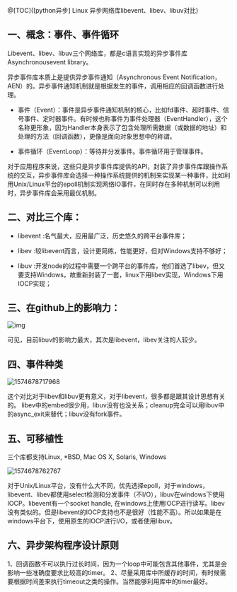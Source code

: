 @[TOC]([python异步] Linux 异步网络库libevent、libev、libuv对比)

## 一、概念：事件、事件循环

Libevent、libev、libuv三个网络库，都是c语言实现的异步事件库Asynchronousevent library。

异步事件库本质上是提供异步事件通知（Asynchronous Event Notification，AEN）的。异步事件通知机制就是根据发生的事件，调用相应的回调函数进行处理。

- 事件（Event）：事件是异步事件通知机制的核心，比如fd事件、超时事件、信号事件、定时器事件。有时候也称事件为事件处理器（EventHandler），这个名称更形象，因为Handler本身表示了包含处理所需数据（或数据的地址）和处理的方法（回调函数），更像是面向对象思想中的称谓。

- 事件循环（EventLoop）：等待并分发事件。事件循环用于管理事件。

对于应用程序来说，这些只是异步事件库提供的API，封装了异步事件库跟操作系统的交互，异步事件库会选择一种操作系统提供的机制来实现某一种事件，比如利用Unix/Linux平台的epoll机制实现网络IO事件，在同时存在多种机制可以利用时，异步事件库会采用最优机制。

 

## 二、对比三个库：
- libevent :名气最大，应用最广泛，历史悠久的跨平台事件库；
- libev :较libevent而言，设计更简练，性能更好，但对Windows支持不够好；

- libuv :开发node的过程中需要一个跨平台的事件库，他们首选了libev，但又要支持Windows，故重新封装了一套，linux下用libev实现，Windows下用IOCP实现；




## 三、在github上的影响力：

![img](..\..\pictures\io_lib_github1)


可见，目前libuv的影响力最大，其次是libevent，libev关注的人较少。





## 四、事件种类

![1574678717968](C:\Users\wpzhou\AppData\Roaming\Typora\typora-user-images\1574678717968.png)




这个对比对于libev和libuv更有意义，对于libevent，很多都是跟其设计思想有关的。 libev中的embed很少用，libuv没有也没关系；cleanup完全可以用libuv中的async_exit来替代；libuv没有fork事件。

## 五、可移植性
三个库都支持Linux, *BSD, Mac OS X, Solaris, Windows

![1574678762767](C:\Users\wpzhou\AppData\Roaming\Typora\typora-user-images\1574678762767.png)


对于Unix/Linux平台，没有什么大不同，优先选择epoll，对于windows，libevent、libev都使用select检测和分发事件（不I/O），libuv在windows下使用IOCP。libevent有一个socket handle, 在windows上使用IOCP进行读写。libev没有类似的。但是libevent的IOCP支持也不是很好（性能不高）。所以如果是在windows平台下，使用原生的IOCP进行I/O，或者使用libuv。



## 六、异步架构程序设计原则
1、回调函数不可以执行过长时间，因为一个loop中可能包含其他事件，尤其是会影响一些准确度要求比较高的timer。
2、尽量采用库中所缓存的时间，有时候需要根据时间差来执行timeout之类的操作。当然能够利用库中的timer最好。

